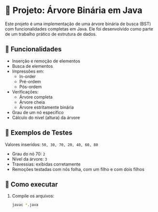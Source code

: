 # 🌳 Projeto: Árvore Binária em Java

Este projeto é uma implementação de uma árvore binária de busca (BST) com funcionalidades completas em Java. Ele foi desenvolvido como parte de um trabalho prático de estrutura de dados.

## 📌 Funcionalidades

- Inserção e remoção de elementos
- Busca de elementos
- Impressões em:
  - In-order
  - Pré-ordem
  - Pós-ordem
- Verificações:
  - Árvore completa
  - Árvore cheia
  - Árvore estritamente binária
- Grau de um nó específico
- Cálculo do nível (altura) da árvore

## 🧪 Exemplos de Testes

Valores inseridos: `50, 30, 70, 20, 40, 60, 80`

- Grau do nó 70: `2`
- Nível da árvore: `3`
- Travessias: exibidas corretamente
- Remoções testadas com nós folha, com um filho e com dois filhos

## 🚀 Como executar

1. Compile os arquivos:
   ```bash
   javac *.java
   ```
